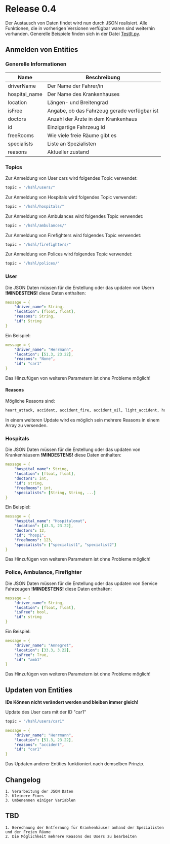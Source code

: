 # Release 0.4

Der Austausch von Daten findet wird nun durch JSON realisiert. Alle Funktionen, die in vorherigen Versionen verfügbar waren sind weiterhin vorhanden. Generelle Beispiele finden sich in der Datei [TestIt.py][linkToTestIt].

## Anmelden von Entities

### Generelle Informationen
| Name | Beschreibung |
| ------ | ------ |
| driverName | Der Name der Fahrer/in |
| hospital_name| Der Name des Krankenhauses |
| location | Längen- und Breitengrad |
| isFree | Angabe, ob das Fahrzeug gerade verfügbar ist |
| doctors | Anzahl der Ärzte in dem Krankenhaus |
| id | Einzigartige Fahrzeug Id |
| freeRooms | Wie viele freie Räume gibt es |
| specialists | Liste an Spezialisten |
| reasons | Aktueller zustand |


### Topics

Zur Anmeldung von User cars wird folgendes Topic verwendet:
```python
topic = "/hshl/users/"
```

Zur Anmeldung von Hospitals wird folgendes Topic verwendet:
```python
topic = "/hshl/hospitals/"
```

Zur Anmeldung von Ambulances wird folgendes Topic verwendet:
```python
topic = "/hshl/ambulances/"
```

Zur Anmeldung von Firefighters wird folgendes Topic verwendet:
```python
topic = "/hshl/firefighters/"
```

Zur Anmeldung von Polices wird folgendes Topic verwendet:
```python
topic = "/hshl/polices/"
```

### User
Die JSON Daten müssen für die Erstellung oder das updaten von Usern **!MINDESTENS!** diese Daten enthalten:

```yaml
message = {
    "driver_name": String,
    "location": [float, float],
    "reasons": String,  
    "id": String
}
```

Ein Beispiel:

```yaml
message = {
    "driver_name": "Herrmann",
    "location": [51.3, 23.22],
    "reasons": "None",
    "id": "car1"
}
```

Das Hinzufügen von weiteren Parametern ist ohne Probleme möglich!

#### Reasons
Mögliche Reasons sind:

```python
heart_attack, accident, accident_fire, accident_oil, light_accident, hard_accident, police, ambulance, hospital, None
```

In einem weiteren Update wird es möglich sein mehrere Reasons in einem Array zu versenden.

### Hospitals

Die JSON Daten müssen für die Erstellung oder das updaten von Krankenhäusern **!MINDESTENS!** diese Daten enthalten:


```yaml
message = {
    "hospital_name": String,
    "location": [float, float],
    "doctors": int,
    "id": string,
    "freeRooms": int,
    "specialists": [String, String, ...]
}
```

Ein Beispiel:

```yaml
message = {
    "hospital_name": "Hospitalomat",
    "location": [43.3, 23.22],  
    "doctors": 12,
    "id": "hosp1",
    "freeRooms": 123,
    "specialists": ["specialist1", "specialist2"]
}
```
Das Hinzufügen von weiteren Parametern ist ohne Probleme möglich!

### Police, Ambulance, Firefighter

Die JSON Daten müssen für die Erstellung oder das updaten von Service Fahrzeugen **!MINDESTENS!** diese Daten enthalten:

```yaml
message = {
    "driver_name": String,
    "location": [float, float],  
    "isFree": bool,
    "id": string
}
```

Ein Beispiel:

```yaml
message = {
    "driver_name": "Annegret",
    "location": [33.3, 3.22],
    "isFree": True,
    "id": "amb1"
}
```
Das Hinzufügen von weiteren Parametern ist ohne Probleme möglich!

## Updaten von Entities

**IDs Können nicht verändert werden und bleiben immer gleich!**

Update des User cars mit der ID "car1"
```python
topic = "/hshl/users/car1"
```

```yaml
message = {
    "driver_name": "Herrmann",
    "location": [51.3, 23.22],
    "reasons": "accident",
    "id": "car1"
}
```
Das Updaten anderer Entities funktioniert nach demselben Prinzip.

## Changelog
    1. Verarbeitung der JSON Daten
    2. Kleinere Fixes
    3. Umbenennen einiger Variablen

## TBD
    1. Berechnung der Entfernung für Krankenhäuser anhand der Spezialisten und der Freien Räume
    2. Die Möglichkeit mehrere Reasons des Users zu bearbeiten



[linkToTestIt]: https://github.com/IxTzy/Interaktionskonzept/blob/master/Implementierung/Release%200.4/TestIt.py
